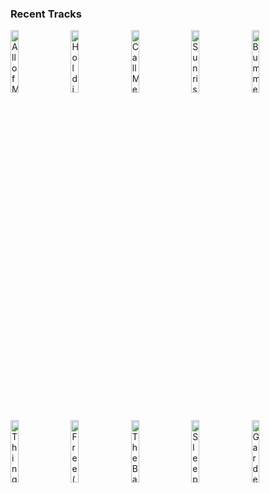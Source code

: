 ### Recent Tracks
[<img src='https://lastfm.freetls.fastly.net/i/u/300x300/6064e585342f41f09cc375b89c5f69f6.png' width='16%' height='16%' alt='All of Me'>](https://www.last.fm/music/tanlines/_/all%2bof%2bme)&nbsp;&nbsp;&nbsp;&nbsp;[<img src='https://lastfm.freetls.fastly.net/i/u/300x300/e2961cc148cf4d8baca520d3d2a8d027.png' width='16%' height='16%' alt='Holding on to You'>](https://www.last.fm/music/twenty%2bone%2bpilots/_/holding%2bon%2bto%2byou)&nbsp;&nbsp;&nbsp;&nbsp;[<img src='https://lastfm.freetls.fastly.net/i/u/300x300/f16e890c5f57b99691edb68d543e0079.png' width='16%' height='16%' alt='Call Me Up'>](https://www.last.fm/music/jung/_/call%2bme%2bup)&nbsp;&nbsp;&nbsp;&nbsp;[<img src='https://lastfm.freetls.fastly.net/i/u/300x300/5da770442ace0fda710b20fd26d2a2cf.png' width='16%' height='16%' alt='Sunrise'>](https://www.last.fm/music/arty/_/sunrise)&nbsp;&nbsp;&nbsp;&nbsp;[<img src='https://lastfm.freetls.fastly.net/i/u/300x300/b1b33d035251f1ad67f35895c2284b06.png' width='16%' height='16%' alt='Bummerland'>](https://www.last.fm/music/ajr/_/bummerland)&nbsp;&nbsp;&nbsp;&nbsp;<br>[<img src='https://lastfm.freetls.fastly.net/i/u/300x300/90a4432699af42149072e0177151108a.png' width='16%' height='16%' alt='Things We Lost in the Fire'>](https://www.last.fm/music/bastille/_/things%2bwe%2blost%2bin%2bthe%2bfire)&nbsp;&nbsp;&nbsp;&nbsp;[<img src='https://lastfm.freetls.fastly.net/i/u/300x300/0170809522a5fb778f791cd10bc315bf.png' width='16%' height='16%' alt='Free (with Drew Love)'>](https://www.last.fm/music/louis%2bthe%2bchild/_/free%2b%2528with%2bdrew%2blove%2529)&nbsp;&nbsp;&nbsp;&nbsp;[<img src='https://lastfm.freetls.fastly.net/i/u/300x300/55cea9a7145b4087c0dfb4dce3fe6c37.png' width='16%' height='16%' alt='The Balance'>](https://www.last.fm/music/royal%2btongues/_/the%2bbalance)&nbsp;&nbsp;&nbsp;&nbsp;[<img src='https://lastfm.freetls.fastly.net/i/u/300x300/8780032e90004f7dcf3a14a76299e113.png' width='16%' height='16%' alt='Sleeping With A Friend'>](https://www.last.fm/music/neon%2btrees/_/sleeping%2bwith%2ba%2bfriend)&nbsp;&nbsp;&nbsp;&nbsp;[<img src='https://lastfm.freetls.fastly.net/i/u/300x300/56f1d11f8a804b5fcb2b9e5dcfc56b7d.png' width='16%' height='16%' alt='Garden Grays'>](https://www.last.fm/music/wildcat%2521%2bwildcat%2521/_/garden%2bgrays)&nbsp;&nbsp;&nbsp;&nbsp;<br>